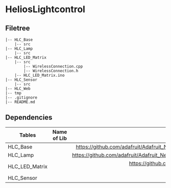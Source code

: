 # HeliosLightcontrol
## Filetree
```
|-- HLC_Base
    |-- src
|-- HLC_Lamp
    |-- src
|-- HLC_LED_Matrix
    |-- src
        |-- WirelessConnection.cpp
        |-- WirelessConnection.h
    |-- HLC_LED_Matrix.ino
|-- HLC_Sensor
    |-- src
|-- HLC_Web
|-- tmp
|-- .gitignore
|-- README.md
```

## Dependencies
| Tables            |      Name of Lib      |  Website |
|-------------------|:-------------:|------:|
| HLC_Base          |   | https://github.com/adafruit/Adafruit_NeoPixel/archive/master.zip|
| HLC_Lamp          |       | https://github.com/adafruit/Adafruit_NeoMatrix/archive/master.zip    |
| HLC_LED_Matrix    |  | https://github.com/adafruit/Adafruit-GFX-Library/archive/master.zip     |
| HLC_Sensor        |  |      |